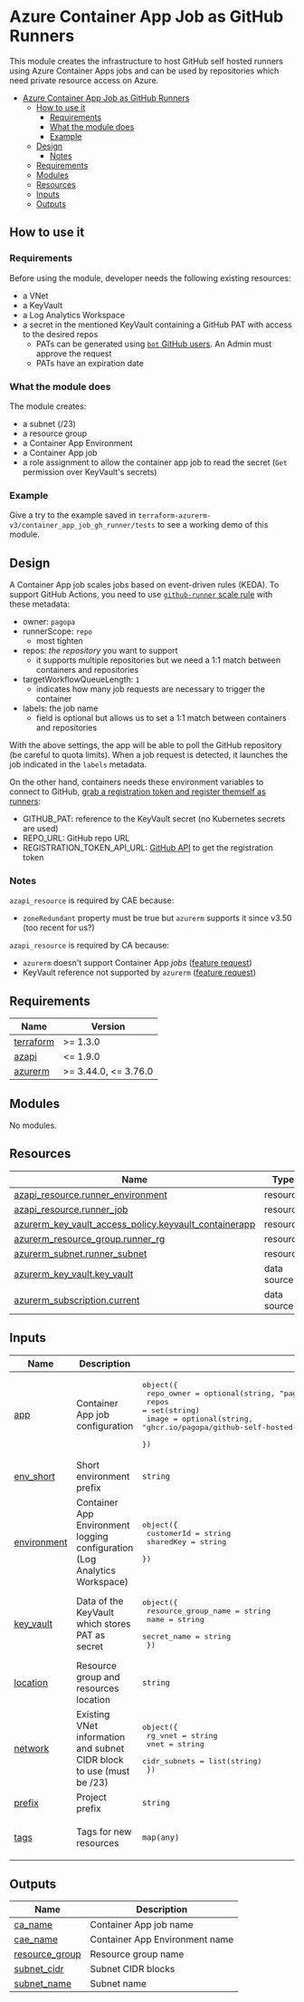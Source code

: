 # Azure Container App Job as GitHub Runners

This module creates the infrastructure to host GitHub self hosted runners using Azure Container Apps jobs and can be used by repositories which need private resource access on Azure.

- [Azure Container App Job as GitHub Runners](#azure-container-app-job-as-github-runners)
  - [How to use it](#how-to-use-it)
    - [Requirements](#requirements)
    - [What the module does](#what-the-module-does)
    - [Example](#example)
  - [Design](#design)
    - [Notes](#notes)
  - [Requirements](#requirements-1)
  - [Modules](#modules)
  - [Resources](#resources)
  - [Inputs](#inputs)
  - [Outputs](#outputs)


## How to use it

### Requirements

Before using the module, developer needs the following existing resources:

- a VNet
- a KeyVault
- a Log Analytics Workspace
- a secret in the mentioned KeyVault containing a GitHub PAT with access to the desired repos
  - PATs can be generated using [`bot` GitHub users](https://pagopa.atlassian.net/wiki/spaces/DEVOPS/pages/466716501/Github+-+bots+for+projects). An Admin must approve the request
  - PATs have an expiration date

### What the module does

The module creates:

- a subnet (/23)
- a resource group
- a Container App Environment
- a Container App job
- a role assignment to allow the container app job to read the secret (`Get` permission over KeyVault's secrets)

### Example

Give a try to the example saved in `terraform-azurerm-v3/container_app_job_gh_runner/tests` to see a working demo of this module.

## Design

A Container App job scales jobs based on event-driven rules (KEDA). To support GitHub Actions, you need to use [`github-runner` scale rule](https://keda.sh/docs/2.12/scalers/github-runner/) with these metadata:

- owner: `pagopa`
- runnerScope: `repo`
  - most tighten
- repos: *the repository* you want to support
  - it supports multiple repositories but we need a 1:1 match between containers and repositories
- targetWorkflowQueueLength: `1`
  - indicates how many job requests are necessary to trigger the container
- labels: the job name
  - field is optional but allows us to set a 1:1 match between containers and repositories

With the above settings, the app will be able to poll the GitHub repository (be careful to quota limits). When a job request is detected, it launches the job indicated in the `labels` metadata.

On the other hand, containers needs these environment variables to connect to GitHub, [grab a registration token and register themself as runners](https://github.com/pagopa/github-self-hosted-runner-azure/blob/dockerfile-v2/github-runner-entrypoint.sh):

- GITHUB_PAT: reference to the KeyVault secret (no Kubernetes secrets are used)
- REPO_URL: GitHub repo URL
- REGISTRATION_TOKEN_API_URL: [GitHub API](https://docs.github.com/en/rest/actions/self-hosted-runners?apiVersion=2022-11-28#create-a-registration-token-for-a-repository) to get the registration token

### Notes

`azapi_resource` is required by CAE because:

- `zoneRedundant` property must be true but `azurerm` supports it since v3.50 (too recent for us?)

`azapi_resource` is required by CA because:

- `azurerm` doesn't support Container App *jobs* ([feature request](https://github.com/hashicorp/terraform-provider-azurerm/issues/23165))
- KeyVault reference not supported by `azurerm` ([feature request](https://github.com/hashicorp/terraform-provider-azurerm/issues/21739))

<!-- markdownlint-disable -->
<!-- BEGINNING OF PRE-COMMIT-TERRAFORM DOCS HOOK -->
## Requirements

| Name | Version |
|------|---------|
| <a name="requirement_terraform"></a> [terraform](#requirement\_terraform) | >= 1.3.0 |
| <a name="requirement_azapi"></a> [azapi](#requirement\_azapi) | <= 1.9.0 |
| <a name="requirement_azurerm"></a> [azurerm](#requirement\_azurerm) | >= 3.44.0, <= 3.76.0 |

## Modules

No modules.

## Resources

| Name | Type |
|------|------|
| [azapi_resource.runner_environment](https://registry.terraform.io/providers/azure/azapi/latest/docs/resources/resource) | resource |
| [azapi_resource.runner_job](https://registry.terraform.io/providers/azure/azapi/latest/docs/resources/resource) | resource |
| [azurerm_key_vault_access_policy.keyvault_containerapp](https://registry.terraform.io/providers/hashicorp/azurerm/latest/docs/resources/key_vault_access_policy) | resource |
| [azurerm_resource_group.runner_rg](https://registry.terraform.io/providers/hashicorp/azurerm/latest/docs/resources/resource_group) | resource |
| [azurerm_subnet.runner_subnet](https://registry.terraform.io/providers/hashicorp/azurerm/latest/docs/resources/subnet) | resource |
| [azurerm_key_vault.key_vault](https://registry.terraform.io/providers/hashicorp/azurerm/latest/docs/data-sources/key_vault) | data source |
| [azurerm_subscription.current](https://registry.terraform.io/providers/hashicorp/azurerm/latest/docs/data-sources/subscription) | data source |

## Inputs

| Name | Description | Type | Default | Required |
|------|-------------|------|---------|:--------:|
| <a name="input_app"></a> [app](#input\_app) | Container App job configuration | <pre>object({<br>    repo_owner = optional(string, "pagopa")<br>    repos      = set(string)<br>    image      = optional(string, "ghcr.io/pagopa/github-self-hosted-runner-azure:beta-dockerfile-v2@sha256:ed51ac419d78b6410be96ecaa8aa8dbe645aa0309374132886412178e2739a47")<br>  })</pre> | n/a | yes |
| <a name="input_env_short"></a> [env\_short](#input\_env\_short) | Short environment prefix | `string` | n/a | yes |
| <a name="input_environment"></a> [environment](#input\_environment) | Container App Environment logging configuration (Log Analytics Workspace) | <pre>object({<br>    customerId = string<br>    sharedKey  = string<br>  })</pre> | n/a | yes |
| <a name="input_key_vault"></a> [key\_vault](#input\_key\_vault) | Data of the KeyVault which stores PAT as secret | <pre>object({<br>    resource_group_name = string<br>    name                = string<br>    secret_name         = string<br>  })</pre> | n/a | yes |
| <a name="input_location"></a> [location](#input\_location) | Resource group and resources location | `string` | n/a | yes |
| <a name="input_network"></a> [network](#input\_network) | Existing VNet information and subnet CIDR block to use (must be /23) | <pre>object({<br>    rg_vnet      = string<br>    vnet         = string<br>    cidr_subnets = list(string)<br>  })</pre> | n/a | yes |
| <a name="input_prefix"></a> [prefix](#input\_prefix) | Project prefix | `string` | n/a | yes |
| <a name="input_tags"></a> [tags](#input\_tags) | Tags for new resources | `map(any)` | <pre>{<br>  "CreatedBy": "Terraform"<br>}</pre> | no |

## Outputs

| Name | Description |
|------|-------------|
| <a name="output_ca_name"></a> [ca\_name](#output\_ca\_name) | Container App job name |
| <a name="output_cae_name"></a> [cae\_name](#output\_cae\_name) | Container App Environment name |
| <a name="output_resource_group"></a> [resource\_group](#output\_resource\_group) | Resource group name |
| <a name="output_subnet_cidr"></a> [subnet\_cidr](#output\_subnet\_cidr) | Subnet CIDR blocks |
| <a name="output_subnet_name"></a> [subnet\_name](#output\_subnet\_name) | Subnet name |
<!-- END OF PRE-COMMIT-TERRAFORM DOCS HOOK -->
